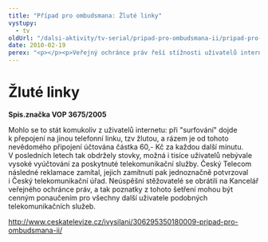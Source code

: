 ```yaml
---
title: "Případ pro ombudsmana: Žluté linky"
vystupy:
  - tv
oldUrl: "/dalsi-aktivity/tv-serial/pripad-pro-ombudsmana-ii/pripad-pro-ombudsmana-zlute-linky/"
date: 2010-02-19
perex: "<p></p><p>Veřejný ochránce práv řeší stížnosti uživatelů internetu, vstupuje do sporu o účtování tzv.&quot;žluté linky&quot;. </p>"
---
```


<!-- imported from the old website -->

<h1>Žluté linky</h1><p><b>Spis.značka VOP 3675/2005</b></p><p>Mohlo se to stát komukoliv z uživatelů internetu: při &quot;surfování&quot; dojde k přepojení na jinou telefonní linku, tzv žlutou, a rázem je od tohoto nevědomého připojení účtována částka 60,- Kč za každou další minutu. V posledních letech tak obdržely stovky, možná i tisíce uživatelů nebývale vysoké vyúčtování za poskytnuté telekomunikační služby. Český Telecom následné reklamace zamítal, jejich zamítnutí pak jednoznačně potvrzoval i Český telekomunikační úřad. Neúspěšní stěžovatelé se obrátili na Kancelář veřejného ochránce práv, a tak poznatky z tohoto šetření mohou být cenným ponaučením pro všechny další uživatele podobných telekomunikačních služeb.</p><p><a title="Otevření do nového okna" href="http://www.ceskatelevize.cz/ivysilani/306295350180009-pripad-pro-ombudsmana-ii/" target="_blank">http://www.ceskatelevize.cz/ivysilani/306295350180009-pripad-pro-ombudsmana-ii/</a> <img alt="" src="https://www.ochrance.cz/typo3/ext/od_linkdesc/icons/external.gif" class="od_linkdesc_icon_external" /></p>
